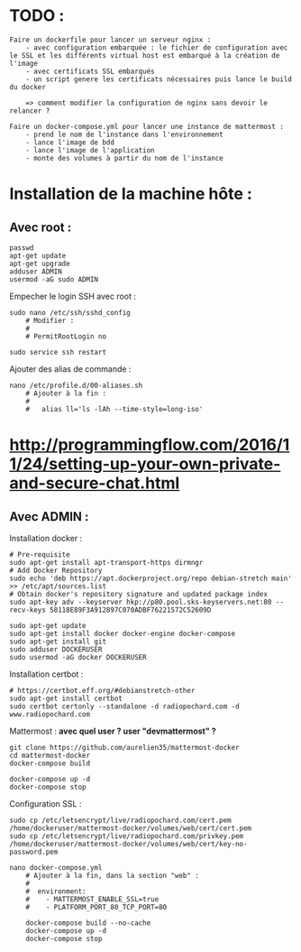# TODO :
	Faire un dockerfile pour lancer un serveur nginx :
		- avec configuration embarquée : le fichier de configuration avec le SSL et les différents virtual host est embarqué à la création de l'image
		- avec certificats SSL embarqués
		- un script genere les certificats nécessaires puis lance le build du docker
		
		=> comment modifier la configuration de nginx sans devoir le relancer ?
		
	Faire un docker-compose.yml pour lancer une instance de mattermost :
		- prend le nom de l'instance dans l'environnement
		- lance l'image de bdd
		- lance l'image de l'application
		- monte des volumes à partir du nom de l'instance









# Installation de la machine hôte :

## Avec root :
    passwd
    apt-get update
    apt-get upgrade
    adduser ADMIN
    usermod -aG sudo ADMIN

Empecher le login SSH avec root :

	sudo nano /etc/ssh/sshd_config
        # Modifier :
        #
		# PermitRootLogin no
		
	sudo service ssh restart
    
Ajouter des alias de commande :
    
    nano /etc/profile.d/00-aliases.sh
        # Ajouter à la fin :
        #
        #	alias ll='ls -lAh --time-style=long-iso'


# http://programmingflow.com/2016/11/24/setting-up-your-own-private-and-secure-chat.html


## Avec ADMIN :

Installation docker :

    # Pre-requisite
    sudo apt-get install apt-transport-https dirmngr
    # Add Docker Repository
    sudo echo 'deb https://apt.dockerproject.org/repo debian-stretch main' >> /etc/apt/sources.list
	# Obtain docker's repository signature and updated package index
	sudo apt-key adv --keyserver hkp://p80.pool.sks-keyservers.net:80 --recv-keys 58118E89F3A912897C070ADBF76221572C52609D
	
    sudo apt-get update
	sudo apt-get install docker docker-engine docker-compose
	sudo apt-get install git
	sudo adduser DOCKERUSER
	sudo usermod -aG docker DOCKERUSER

Installation certbot :

	# https://certbot.eff.org/#debianstretch-other
	sudo apt-get install certbot
	sudo certbot certonly --standalone -d radiopochard.com -d www.radiopochard.com
	
Mattermost : **avec quel user ? user "devmattermost" ?**

	git clone https://github.com/aurelien35/mattermost-docker
	cd mattermost-docker
	docker-compose build

	docker-compose up -d
	docker-compose stop

Configuration SSL :

	sudo cp /etc/letsencrypt/live/radiopochard.com/cert.pem /home/dockeruser/mattermost-docker/volumes/web/cert/cert.pem
	sudo cp /etc/letsencrypt/live/radiopochard.com/privkey.pem /home/dockeruser/mattermost-docker/volumes/web/cert/key-no-password.pem

	nano docker-compose.yml
		# Ajouter à la fin, dans la section "web" :
		#
		#  environment:
		#    - MATTERMOST_ENABLE_SSL=true
		#    - PLATFORM_PORT_80_TCP_PORT=80
		
		docker-compose build --no-cache
		docker-compose up -d
		docker-compose stop
		